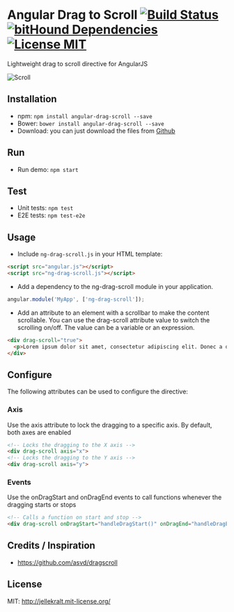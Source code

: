 # Angular Drag to Scroll [![Build Status](https://travis-ci.org/jellekralt/angular-drag-scroll.svg?branch=master)](https://travis-ci.org/jellekralt/angular-drag-scroll) [![bitHound Dependencies](https://www.bithound.io/github/jellekralt/angular-drag-scroll/badges/dependencies.svg)](https://www.bithound.io/github/jellekralt/angular-drag-scroll/master/dependencies/npm) [![License MIT](https://img.shields.io/badge/license-MIT-blue.svg)](https://github.com/jellekralt/angular-drag-scroll/blob/master/LICENSE)
Lightweight drag to scroll directive for AngularJS

![Scroll](https://raw.githubusercontent.com/jellekralt/angular-drag-scroll/master/demo/ng-drag-scroll.gif)

## Installation
* npm: ```npm install angular-drag-scroll --save```
* Bower: ```bower install angular-drag-scroll --save```
* Download: you can just download the files from [Github](https://github.com/jellekralt/angular-drag-scroll/archive/master.zip)

## Run
* Run demo: ```npm start```

## Test
* Unit tests: ```npm test```
* E2E tests: ```npm test-e2e```

## Usage
* Include ```ng-drag-scroll.js``` in your HTML template:

```html
<script src="angular.js"></script>
<script src="ng-drag-scroll.js"></script>
```

* Add a dependency to the ng-drag-scroll module in your application.

```javascript
angular.module('MyApp', ['ng-drag-scroll']);
```

* Add an attribute to an element with a scrollbar to make the content scrollable. You can use the drag-scroll attribute value to switch the scrolling on/off. The value can be a variable or an expression.

```html
<div drag-scroll="true">
  <p>Lorem ipsum dolor sit amet, consectetur adipiscing elit. Donec a diam lectus. Sed sit amet ipsum mauris. Maecenas congue ligula ac quam viverra nec consectetur ante hendrerit. Donec et mollis dolor. Praesent et diam eget libero egestas mattis sit amet vitae augue. Nam tincidunt congue enim, ut porta lorem lacinia consectetur. Donec ut libero sed arcu vehicula ultricies a non tortor. Lorem ipsum dolor sit amet, consectetur adipiscing elit. Aenean ut gravida lorem. Ut turpis felis, pulvinar a semper sed, adipiscing id dolor. Pellentesque auctor nisi id magna consequat sagittis. Curabitur dapibus enim sit amet elit pharetra tincidunt feugiat nisl imperdiet. Ut convallis libero in urna ultrices accumsan. Donec sed odio eros. Donec viverra mi quis quam pulvinar at malesuada arcu rhoncus. Cum sociis natoque penatibus et magnis dis parturient montes, nascetur ridiculus mus. In rutrum accumsan ultricies. Mauris vitae nisi at sem facilisis semper ac in est.</p>
</div>
```
## Configure
The following attributes can be used to configure the directive:

### Axis
Use the axis attribute to lock the dragging to a specific axis. By default, both axes are enabled
```html
<!-- Locks the dragging to the X axis -->
<div drag-scroll axis="x">
<!-- Locks the dragging to the Y axis -->
<div drag-scroll axis="y">
```

### Events
Use the onDragStart and onDragEnd events to call functions whenever the dragging starts or stops
```html
<!-- Calls a function on start and stop -->
<div drag-scroll onDragStart="handleDragStart()" onDragEnd="handleDragEnd()">
```


## Credits / Inspiration
* https://github.com/asvd/dragscroll

## License
MIT: http://jellekralt.mit-license.org/
